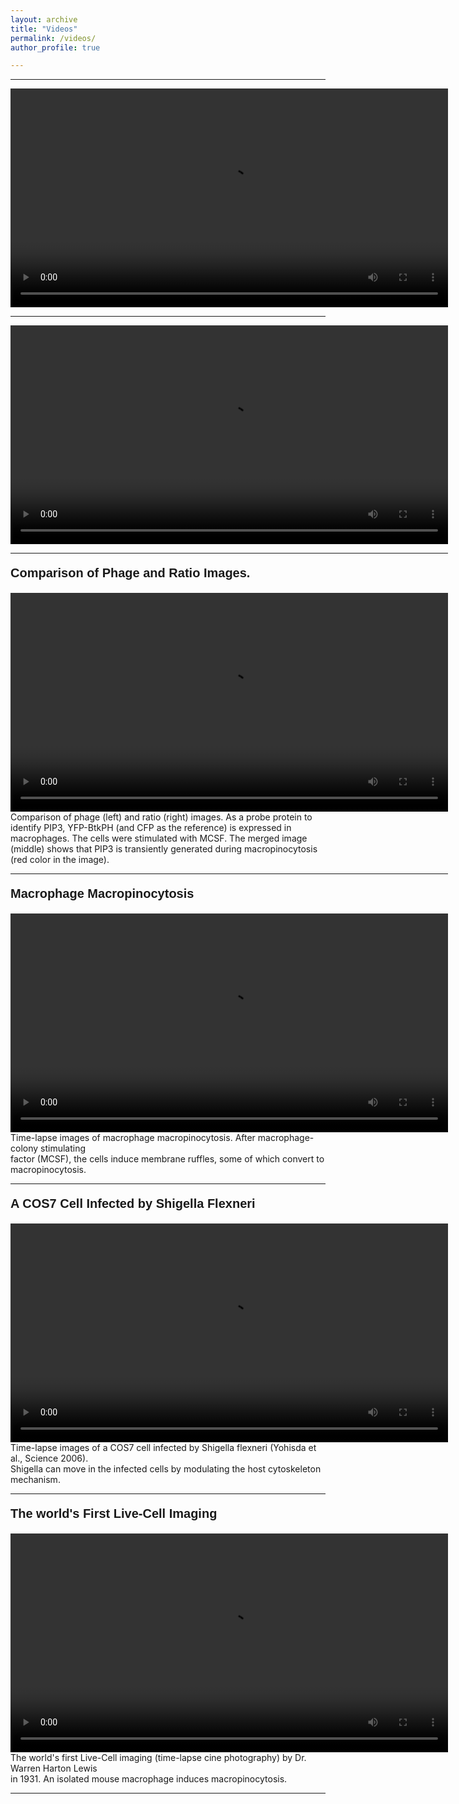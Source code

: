 ```yaml
---
layout: archive
title: "Videos"
permalink: /videos/
author_profile: true

---
```

---

<video src="../videos/video3.mp4" width="700px" autoplay=true loop=true controls></video>

---

<video src="../videos/video2.mp4" width="700px" autoplay=true loop=true controls></video>

<hr style="border:3 double #987cb9" align="left" width="700px" color="#987cb9" size="5">

<p style="font-family:arial;font-weight:bold;font-size:20px;">Comparison of Phage and Ratio Images.</p>
<video src="../videos/video7.mp4" width="700px" autoplay=true loop=true controls></video>
Comparison of phage (left) and ratio (right) images. As a probe protein to identify PIP3, YFP-BtkPH (and CFP as the reference) is expressed in macrophages. The cells were stimulated with MCSF. The merged image (middle) shows that PIP3 is transiently generated during macropinocytosis (red color in the image).<br>

<hr style="border:3 double #987cb9" align="left" width="700px" color="#987cb9" size="5">

<p style="font-family:arial;font-weight:bold;font-size:20px;">Macrophage Macropinocytosis</p>
<video src="../videos/video6.mp4" width="700px" autoplay=true loop=true controls></video>
Time-lapse images of macrophage macropinocytosis. After macrophage-colony stimulating<br>
factor (MCSF), the cells induce membrane ruffles, some of which convert to macropinocytosis.

---

<p style="font-family:arial;font-weight:bold;font-size:20px;">A COS7 Cell Infected by Shigella Flexneri</p>
<video src="../videos/video5.mp4" width="700px" autoplay=true loop=true controls></video>
Time-lapse images of a COS7 cell infected by Shigella flexneri (Yohisda et al., Science 2006). <br>
Shigella can move in the infected cells by modulating the host cytoskeleton mechanism.

---

<p style="font-family:arial;font-weight:bold;font-size:20px;">The world's First Live-Cell Imaging</p>
<video src="../videos/video1.mp4" width="700px" autoplay=true loop=true controls></video>
The world's first Live-Cell imaging (time-lapse cine photography) by Dr. Warren Harton Lewis<br>
in 1931. An isolated mouse macrophage induces macropinocytosis.

---


